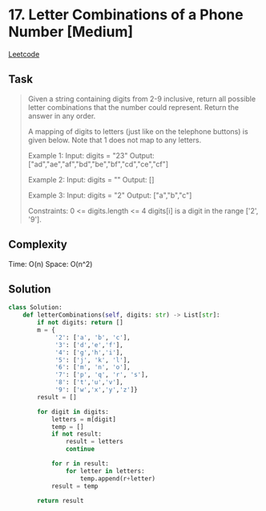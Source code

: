 # 17. Letter Combinations of a Phone Number [Medium]

[Leetcode](https://leetcode.com/problems/letter-combinations-of-a-phone-number/description/)

## Task

> Given a string containing digits from 2-9 inclusive, return all possible letter combinations that the number could represent. Return the answer in any order.
> 
> A mapping of digits to letters (just like on the telephone buttons) is given below. Note that 1 does not map to any letters.
> 
> Example 1:
> Input: digits = "23"
> Output: ["ad","ae","af","bd","be","bf","cd","ce","cf"]
> 
> Example 2:
> Input: digits = ""
> Output: []
> 
> Example 3:
> Input: digits = "2"
> Output: ["a","b","c"]
> 
> Constraints:
>     0 <= digits.length <= 4
>     digits[i] is a digit in the range ['2', '9'].


## Complexity

Time: O(n)
Space: O(n^2)

## Solution


```python
class Solution:      
    def letterCombinations(self, digits: str) -> List[str]:
        if not digits: return []
        m = {
             '2': ['a', 'b', 'c'],
             '3': ['d','e','f'],
             '4': ['g','h','i'],
             '5': ['j', 'k', 'l'],
             '6': ['m', 'n', 'o'],
             '7': ['p', 'q', 'r', 's'],
             '8': ['t','u','v'],
             '9': ['w','x','y','z']}
        result = []

        for digit in digits:
            letters = m[digit]
            temp = []
            if not result:
                result = letters
                continue

            for r in result:
                for letter in letters:
                    temp.append(r+letter)
            result = temp
                
        return result
```